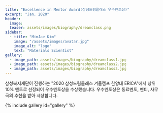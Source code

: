 ```yaml
---
title: "Excellence in Mentor Award(삼성드림클래스 우수멘토상)"
excerpt: "Jan. 2020"
header:
  image: 
  teaser: assets/images/biography/dreamclass.png
sidebar:
  - title: "MinJae Kim"
    image: "/assets/images/avatar.jpg"
    image_alt: "logo"
    text: "Materials Scientist"
gallery:
  - image_path: assets/images/biography/dreamclass1.jpg
  - image_path: assets/images/biography/dreamclass2.jpg
  - image_path: assets/images/biography/dreamclass3.jpg
---
```


삼성복지재단이 진행하는 "2020 삼성드림클래스 겨울캠프 한양대 ERICA"에서 상위 10% 멘토로 선정되어 우수멘토상을 수상했습니다. 우수멘토상은 동료멘토, 멘티, 사무국의 추천을 받아 시상합니다.

{% include gallery id="gallery"  %}




